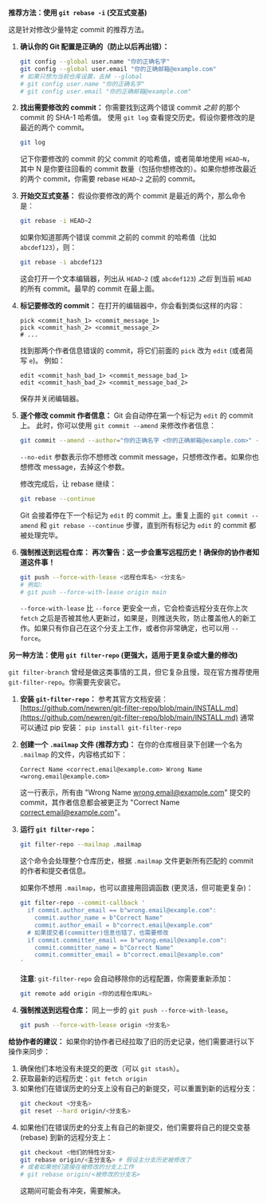 **推荐方法：使用 `git rebase -i` (交互式变基)**

这是针对修改少量特定 commit 的推荐方法。

1.  **确认你的 Git 配置是正确的（防止以后再出错）：**
    ```bash
    git config --global user.name "你的正确名字"
    git config --global user.email "你的正确邮箱@example.com"
    # 如果只想为当前仓库设置，去掉 --global
    # git config user.name "你的正确名字"
    # git config user.email "你的正确邮箱@example.com"
    ```

2.  **找出需要修改的 commit：**
    你需要找到这两个错误 commit *之前* 的那个 commit 的 SHA-1 哈希值。
    使用 `git log` 查看提交历史。假设你要修改的是最近的两个 commit。

    ```bash
    git log
    ```
    记下你要修改的 commit 的父 commit 的哈希值，或者简单地使用 `HEAD~N`，其中 N 是你要往回看的 commit 数量（包括你想修改的）。如果你想修改最近的两个 commit，你需要 rebase `HEAD~2` 之前的 commit。

3.  **开始交互式变基：**
    假设你要修改的两个 commit 是最近的两个，那么命令是：
    ```bash
    git rebase -i HEAD~2
    ```
    如果你知道那两个错误 commit 之前的 commit 的哈希值（比如 `abcdef123`），则：
    ```bash
    git rebase -i abcdef123
    ```
    这会打开一个文本编辑器，列出从 `HEAD~2` (或 `abcdef123`) *之后* 到当前 `HEAD` 的所有 commit。最早的 commit 在最上面。

4.  **标记要修改的 commit：**
    在打开的编辑器中，你会看到类似这样的内容：
    ```
    pick <commit_hash_1> <commit_message_1>
    pick <commit_hash_2> <commit_message_2>
    # ...
    ```
    找到那两个作者信息错误的 commit，将它们前面的 `pick` 改为 `edit` (或者简写 `e`)。
    例如：
    ```
    edit <commit_hash_bad_1> <commit_message_bad_1>
    edit <commit_hash_bad_2> <commit_message_bad_2>
    ```
    保存并关闭编辑器。

5.  **逐个修改 commit 作者信息：**
    Git 会自动停在第一个标记为 `edit` 的 commit 上。
    此时，你可以使用 `git commit --amend` 来修改作者信息：
    ```bash
    git commit --amend --author="你的正确名字 <你的正确邮箱@example.com>" --no-edit
    ```
    `--no-edit` 参数表示你不想修改 commit message，只想修改作者。如果你也想修改 message，去掉这个参数。

    修改完成后，让 rebase 继续：
    ```bash
    git rebase --continue
    ```
    Git 会接着停在下一个标记为 `edit` 的 commit 上。重复上面的 `git commit --amend` 和 `git rebase --continue` 步骤，直到所有标记为 `edit` 的 commit 都被处理完毕。

6.  **强制推送到远程仓库：**
    **再次警告：这一步会重写远程历史！确保你的协作者知道这件事！**
    ```bash
    git push --force-with-lease <远程仓库名> <分支名>
    # 例如:
    # git push --force-with-lease origin main
    ```
    `--force-with-lease` 比 `--force` 更安全一点，它会检查远程分支在你上次 `fetch` 之后是否被其他人更新过，如果是，则推送失败，防止覆盖他人的新工作。如果只有你自己在这个分支上工作，或者你非常确定，也可以用 `--force`。

**另一种方法：使用 `git filter-repo` (更强大，适用于更复杂或大量的修改)**

`git filter-branch` 曾经是做这类事情的工具，但它复杂且慢，现在官方推荐使用 `git-filter-repo`。你需要先安装它。

1.  **安装 `git-filter-repo`：**
    参考其官方文档安装：[https://github.com/newren/git-filter-repo/blob/main/INSTALL.md](https://github.com/newren/git-filter-repo/blob/main/INSTALL.md)
    通常可以通过 pip 安装： `pip install git-filter-repo`

2.  **创建一个 `.mailmap` 文件 (推荐方式)：**
    在你的仓库根目录下创建一个名为 `.mailmap` 的文件，内容格式如下：
    ```
    Correct Name <correct.email@example.com> Wrong Name <wrong.email@example.com>
    ```
    这一行表示，所有由 "Wrong Name <wrong.email@example.com>" 提交的 commit，其作者信息都会被更正为 "Correct Name <correct.email@example.com>"。

3.  **运行 `git filter-repo`：**
    ```bash
    git filter-repo --mailmap .mailmap
    ```
    这个命令会处理整个仓库历史，根据 `.mailmap` 文件更新所有匹配的 commit 的作者和提交者信息。

    如果你不想用 `.mailmap`，也可以直接用回调函数 (更灵活，但可能更复杂)：
    ```bash
    git filter-repo --commit-callback '
      if commit.author_email == b"wrong.email@example.com":
        commit.author_name = b"Correct Name"
        commit.author_email = b"correct.email@example.com"
      # 如果提交者(committer)信息也错了，也需要修改
      if commit.committer_email == b"wrong.email@example.com":
        commit.committer_name = b"Correct Name"
        commit.committer_email = b"correct.email@example.com"
    '
    ```
    **注意**: `git-filter-repo` 会自动移除你的远程配置，你需要重新添加：
    ```bash
    git remote add origin <你的远程仓库URL>
    ```

4.  **强制推送到远程仓库：**
    同上一步的 `git push --force-with-lease`。
    ```bash
    git push --force-with-lease origin <分支名>
    ```

**给协作者的建议：**
如果你的协作者已经拉取了旧的历史记录，他们需要进行以下操作来同步：
1.  确保他们本地没有未提交的更改（可以 `git stash`）。
2.  获取最新的远程历史：`git fetch origin`
3.  如果他们在错误历史的分支上没有自己的新提交，可以重置到新的远程分支：
    ```bash
    git checkout <分支名>
    git reset --hard origin/<分支名>
    ```
4.  如果他们在错误历史的分支上有自己的新提交，他们需要将自己的提交变基 (rebase) 到新的远程分支上：
    ```bash
    git checkout <他们的特性分支>
    git rebase origin/<主分支名> # 假设主分支历史被修改了
    # 或者如果他们直接在被修改的分支上工作
    # git rebase origin/<被修改的分支名>
    ```
    这期间可能会有冲突，需要解决。
